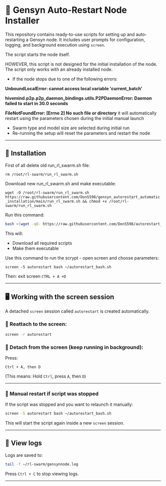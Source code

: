 # 🧠 Gensyn Auto-Restart Node Installer

This repository contains ready-to-use scripts for setting up and auto-restarting a Gensyn node.
It includes user prompts for configuration, logging, and background execution using `screen`.

The script starts the node itself. 

HOWEVER, this script is not designed for the initial installation of the node. The script only works with an already installed node.

- If the node stops due to one of the following errors:

**UnboundLocalError: cannot access local variable 'current_batch'**

**hivemind.p2p.p2p_daemon_bindings.utils.P2PDaemonError: Daemon failed to start in 30.0 seconds**

**FileNotFoundError: [Errno 2] No such file or directory**
it will automatically restart using the parameters chosen during the initial manual launch

- Swarm type and model size are selected during initial run
- Re-running the setup will reset the parameters and restart the node

---

## 🚀 Installation

First of all delete old run_rl_swarm.sh file:

```rm /root/rl-swarm/run_rl_swarm.sh```

Download new run_rl_swarm.sh and make executable:

```wget -O /root/rl-swarm/run_rl_swarm.sh https://raw.githubusercontent.com/DonS598/gensyn_autorestart_automatic_installation/main/run_rl_swarm.sh && chmod +x /root/rl-swarm/run_rl_swarm.sh```

Run this command:

```bash
bash <(wget -qO- https://raw.githubusercontent.com/DonS598/autorestart_gensyn/main/setup.sh)
```

This will:
- Download all required scripts
- Make them executable

Use this command to run the scrypt - open screen and choose parameters:

```screen -S autorestart bash ~/autorestart_bash.sh```

Then: exit screen ```CTRL + A +D```


---

## 🖥️ Working with the screen session

A detached `screen` session called `autorestart` is created automatically.

### 🔹 Reattach to the screen:
```bash
screen -r autorestart
```

### 🔹 Detach from the screen (keep running in background):
Press:
```
Ctrl + A, then D
```

(This means: Hold `Ctrl`, press `A`, then `D`)

---

### 🔹 Manual restart if script was stopped

If the script was stopped and you want to relaunch it manually:

```bash
screen -S autorestart bash ~/autorestart_bash.sh
```

This will start the script again inside a new `screen` session.

---

## 📄 View logs

Logs are saved to:

```bash
tail -f ~/rl-swarm/gensynnode.log
```

Press `Ctrl + C` to stop viewing logs.

---




